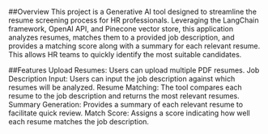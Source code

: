 ##Overview
This project is a Generative AI tool designed to streamline the resume screening process for HR professionals. Leveraging the LangChain framework, OpenAI API, and Pinecone vector store, this application analyzes resumes, matches them to a provided job description, and provides a matching score along with a summary for each relevant resume. This allows HR teams to quickly identify the most suitable candidates.

##Features
Upload Resumes: Users can upload multiple PDF resumes.
Job Description Input: Users can input the job description against which resumes will be analyzed.
Resume Matching: The tool compares each resume to the job description and returns the most relevant resumes.
Summary Generation: Provides a summary of each relevant resume to facilitate quick review.
Match Score: Assigns a score indicating how well each resume matches the job description.

